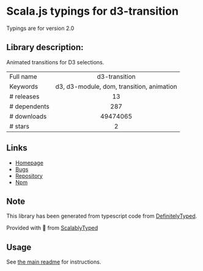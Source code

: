 
# Scala.js typings for d3-transition

Typings are for version 2.0

## Library description:
Animated transitions for D3 selections.

|                    |                 |
| ------------------ | :-------------: |
| Full name          | d3-transition |
| Keywords           | d3, d3-module, dom, transition, animation |
| # releases         | 13 |
| # dependents       | 287 |
| # downloads        | 49474065 |
| # stars            | 2 |

## Links
- [Homepage](https://d3js.org/d3-transition/)
- [Bugs](https://github.com/d3/d3-transition/issues)
- [Repository](https://github.com/d3/d3-transition)
- [Npm](https://www.npmjs.com/package/d3-transition)
    


## Note
This library has been generated from typescript code from [DefinitelyTyped](https://definitelytyped.org).

Provided with :purple_heart: from [ScalablyTyped](https://github.com/oyvindberg/ScalablyTyped)

## Usage
See [the main readme](../../readme.md) for instructions.



